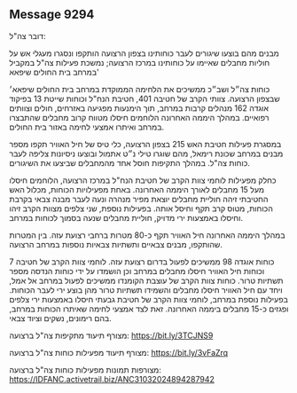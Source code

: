 ## Message 9294

דובר צה"ל:

מבנים מהם בוצעו שיגורים לעבר כוחותינו בצפון הרצועה הותקפו ונסגרו מעגלי אש על חוליות מחבלים שאיימו על כוחותינו במרכז הרצועה; נמשכת פעילות צה"ל במקביל במרחב בית החולים שיפאא'

כוחות צה״ל ושב״כ ממשיכים את הלחימה הממוקדת במרחב בית החולים שיפאא׳ שבצפון הרצועה.
צוותי הקרב של חטיבה 401, חטיבת הנח"ל וכוחות שייטת 13 בפיקוד אוגדה 162 מנהלים קרבות במרחב, תוך הימנעות מפגיעה באזרחים, חולים וצוותים רפואיים.
במהלך היממה האחרונה הלוחמים חיסלו מטווח קרוב מחבלים שהתבצרו במרחב ואיתרו אמצעי לחימה באזור בית החולים.

במסגרת פעילות חטיבת האש 215 בצפון הרצועה, כלי טיס של חיל האוויר תקפו מספר מבנים במרחב שכונת רימאל, מהם שוגרו טילי נ״ט אתמול ובוצעו ניסיונות צליפה לעבר כוחות צה"ל. במהלך התקיפות חוסל אחד מהמחבלים שביצעו את השיגורים.

כחלק מפעילות לוחמי צוות הקרב של חטיבת הנח"ל במרכז הרצועה, הלוחמים חיסלו מעל 15 מחבלים לאורך היממה האחרונה. באחת מפעילויות הכוחות, מכלול האש החטיבתי זיהה חוליית מחבלים יוצאת מפיר מנהרה ונעה לעבר מבנה צבאי בקרבת הכוחות, מטוס קרב תקף וחיסל אותה. 
בפעילות נוספת, שני צלפים מצוות הקרב זיהו וחיסלו באמצעות ירי מדויק, חוליית מחבלים שנעה בסמוך לכוחות במרחב.

במהלך היממה האחרונה חיל האוויר תקף כ-80 מטרות ברחבי רצועת עזה.
בין המטרות שהותקפו, מבנים צבאיים ותשתיות צבאיות נוספות במרחב הרצועה.

כוחות אוגדה 98 ממשיכים לפעול בדרום רצועת עזה.
לוחמי צוות הקרב של חטיבה 7 וכוחות חיל האוויר חיסלו מחבלים במרחב וכן הושמדו על ידי כוחות הנדסה מספר תשתיות טרור.
כוחות צוות הקרב של עוצבת הקומנדו ממשיכים לפעול במרחב אל אמל, ויחד עם חיל האוויר חיסלו מחבלים והשמידו תשתיות טרור מהן בוצע ירי לעבר הכוחות.
בפעילות נוספת במרחב, לוחמי צוות הקרב של חטיבת גבעתי חיסלו באמצעות ירי צלפים ופגזים כ-15 מחבלים ביממה האחרונה. זאת לצד אמצעי לחימה שאיתרו הכוחות במרחב, בהם רימונים, נשקים וציוד צבאי.

מצורף תיעוד מתקיפות צה"ל ברצועה: https://bit.ly/3TCJNS9

מצורף תיעוד מפעילות כוחות צה"ל ברצועה: https://bit.ly/3vFaZrq

מצורפות תמונות מפעילות כוחות צה"ל ברצועה: https://IDFANC.activetrail.biz/ANC31032024894287942

